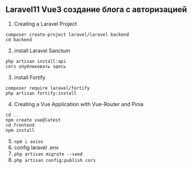 ## Laravel11 Vue3 создание блога с авторизацией

1.  Creating a Laravel Project
```
composer create-project laravel/laravel backend
cd backend
```
2.   install Laravel Sanctum
```
php artisan install:api
cors опубликовать здесь
```
3.  install Fortify
```
composer require laravel/fortify
php artisan fortify:install
```
4.  Creating a Vue Application with Vue-Router and Pinia
```
cd ..
npm create vue@latest
cd frontend
npm install
```
5.  ```npm i axios```
6.  config laravel .env
7.  ```php artisan migrate --seed```
8.  ```php artisan config:publish cors```
